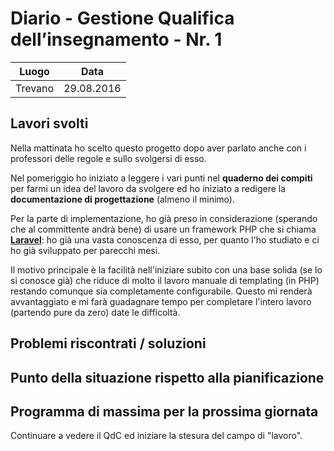 # Diario - Gestione Qualifica dell’insegnamento - Nr. 1

| Luogo        | Data           |
| ------------- |:-------------:|
| Trevano      | 29.08.2016 |

## Lavori svolti
Nella mattinata ho scelto questo progetto dopo aver parlato anche con i professori delle regole e sullo svolgersi di esso.

Nel pomeriggio ho iniziato a leggere i vari punti nel **quaderno dei compiti** per farmi un idea del lavoro da svolgere
ed ho iniziato a redigere la **documentazione di progettazione** (almeno il minimo).


Per la parte di implementazione, ho già preso in considerazione (sperando che al committente andrà bene) di usare un framework PHP che si chiama [**Laravel**](https://laravel.com/): ho già una vasta conoscenza di esso, per quanto l'ho studiato e ci ho già sviluppato per parecchi mesi.

Il motivo principale è la facilità nell'iniziare subito con una base solida (se lo si conosce già) che riduce di molto il lavoro manuale di templating (in PHP) restando comunque sia completamente configurabile. Questo mi renderà avvantaggiato e mi farà guadagnare tempo per completare l'intero lavoro (partendo pure da zero) date le difficoltà.

## Problemi riscontrati / soluzioni

## Punto della situazione rispetto alla pianificazione

## Programma di massima per la prossima giornata
Continuare a vedere il QdC ed iniziare la stesura del campo di "lavoro".

